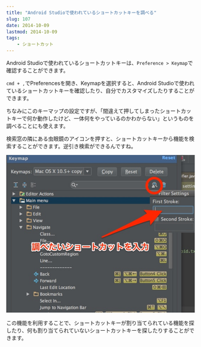 ```yaml
---
title: "Android Studioで使われているショートカットキーを調べる"
slug: 107
date: 2014-10-09
lastmod: 2014-10-09
tags: 
    - ショートカット
---
```


Android Studioで使われているショートカットキーは、`Preference > Keymap`で確認することができます。

`cmd + ,`でPreferencesを開き、Keymapを選択すると、Android Studioで使われているショートカットキーを確認したり、自分でカスタマイズしたりすることができます。

ちなみにこのキーマップの設定ですが、「間違えて押してしまったショートカットキーで何か動作したけど、一体何をやっているのかわからない」というものを調べることにも使えます。

検索窓の隣にある虫眼鏡のアイコンを押すと、ショートカットキーから機能を検索することができます。逆引き検索ができるんですね。

![ショートカットキーから機能を調べる](3f9b71959716eea5483793e3f24afc53.jpg)

この機能を利用することで、ショートカットキーが割り当てられている機能を探したり、何も割り当てられていないショートカットキーを探したりすることができます。


  